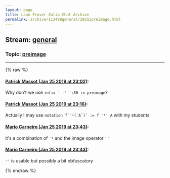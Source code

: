 ```yaml
---
layout: page
title: Lean Prover Zulip Chat Archive 
permalink: archive/113488general/28555preimage.html
---
```


## Stream: [general](index.html)
### Topic: [preimage](28555preimage.html)

---


{% raw %}
#### [ Patrick Massot (Jan 25 2019 at 23:02)](https://leanprover.zulipchat.com/#narrow/stream/113488-general/topic/preimage/near/156888621):
<p>Why don't we use <code>infix ` ⁻' `:80 := preimage</code>?</p>

#### [ Patrick Massot (Jan 25 2019 at 23:16)](https://leanprover.zulipchat.com/#narrow/stream/113488-general/topic/preimage/near/156889728):
<p>Actually I may use <code>notation f`⁻¹(`A`)` := f ⁻¹' A</code> with my students</p>

#### [ Mario Carneiro (Jan 25 2019 at 23:43)](https://leanprover.zulipchat.com/#narrow/stream/113488-general/topic/preimage/near/156891603):
<p>it's a combination of <code>⁻¹</code> and the image operator <code>''</code></p>

#### [ Mario Carneiro (Jan 25 2019 at 23:43)](https://leanprover.zulipchat.com/#narrow/stream/113488-general/topic/preimage/near/156891619):
<p><code>⁻'</code> is usable but possibly a bit obfuscatory</p>


{% endraw %}

